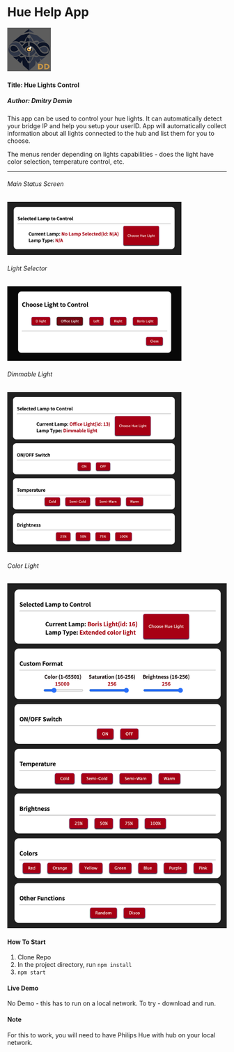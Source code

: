 # Hue Help App

<img src="./public/favicon.jpg" width="100" height="100">

#### Title: Hue Lights Control

##### Author: Dmitry Demin

This app can be used to control your hue lights. It can automatically detect your bridge IP and help you setup your userID. App will automatically collect information about all lights connected to the hub and list them for you to choose.

The menus render depending on lights capabilities - does the light have color selection, temperature control, etc.

---

###### Main Status Screen

<img src="./public/Screenshots/Main.png" width="400">

###### Light Selector

<img src="./public/Screenshots/Selector.png" width="400">

###### Dimmable Light

<img src="./public/Screenshots/DimmableLight.png" width="400">

###### Color Light

<img src="./public/Screenshots/ColorLight.png" hight= "800">

#### How To Start

1. Clone Repo
2. In the project directory, run `npm install`
3. `npm start`

#### Live Demo

No Demo - this has to run on a local network. To try - download and run.

#### Note

For this to work, you will need to have Philips Hue with hub on your local network.
